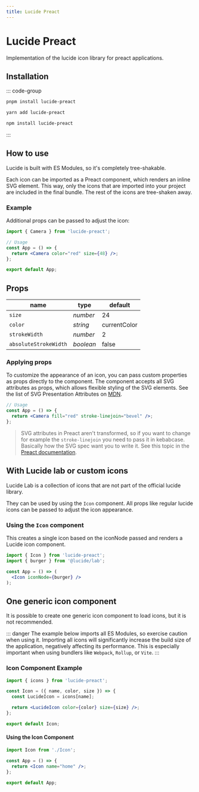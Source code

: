 ```yaml
---
title: Lucide Preact
---
```


# Lucide Preact

Implementation of the lucide icon library for preact applications.

## Installation

::: code-group

```sh [pnpm]
pnpm install lucide-preact
```

```sh [yarn]
yarn add lucide-preact
```

```sh [npm]
npm install lucide-preact
```

:::

## How to use

Lucide is built with ES Modules, so it's completely tree-shakable.

Each icon can be imported as a Preact component, which renders an inline SVG element. This way, only the icons that are imported into your project are included in the final bundle. The rest of the icons are tree-shaken away.

### Example

Additional props can be passed to adjust the icon:

```jsx
import { Camera } from 'lucide-preact';

// Usage
const App = () => {
  return <Camera color="red" size={48} />;
};

export default App;
```

## Props

| name                  | type      | default      |
| --------------------- | --------- | ------------ |
| `size`                | *number*  | 24           |
| `color`               | *string*  | currentColor |
| `strokeWidth`         | *number*  | 2            |
| `absoluteStrokeWidth` | *boolean* | false        |

### Applying props

To customize the appearance of an icon, you can pass custom properties as props directly to the component. The component accepts all SVG attributes as props, which allows flexible styling of the SVG elements. See the list of SVG Presentation Attributes on [MDN](https://developer.mozilla.org/en-US/docs/Web/SVG/Attribute/Presentation).

```jsx
// Usage
const App = () => {
  return <Camera fill="red" stroke-linejoin="bevel" />;
};
```

> SVG attributes in Preact aren't transformed, so if you want to change for example the `stroke-linejoin` you need to pass it in kebabcase. Basically how the SVG spec want you to write it. See this topic in the [Preact documentation](https://preactjs.com/guide/v10/differences-to-react/#svg-inside-jsx).

## With Lucide lab or custom icons

Lucide Lab is a collection of icons that are not part of the official lucide library.
<!-- TODO: Add link to @lucide/lab repo -->
They can be used by using the `Icon` component.
All props like regular lucide icons can be passed to adjust the icon appearance.

### Using the `Icon` component

This creates a single icon based on the iconNode passed and renders a Lucide icon component.

```jsx
import { Icon } from 'lucide-preact';
import { burger } from '@lucide/lab';

const App = () => (
  <Icon iconNode={burger} />
);
```

## One generic icon component

It is possible to create one generic icon component to load icons, but it is not recommended.

::: danger
The example below imports all ES Modules, so exercise caution when using it. Importing all icons will significantly increase the build size of the application, negatively affecting its performance. This is especially important when using bundlers like `Webpack`, `Rollup`, or `Vite`.
:::

### Icon Component Example

```jsx
import { icons } from 'lucide-preact';

const Icon = ({ name, color, size }) => {
  const LucideIcon = icons[name];

  return <LucideIcon color={color} size={size} />;
};

export default Icon;
```

#### Using the Icon Component

```jsx
import Icon from './Icon';

const App = () => {
  return <Icon name="home" />;
};

export default App;
```
